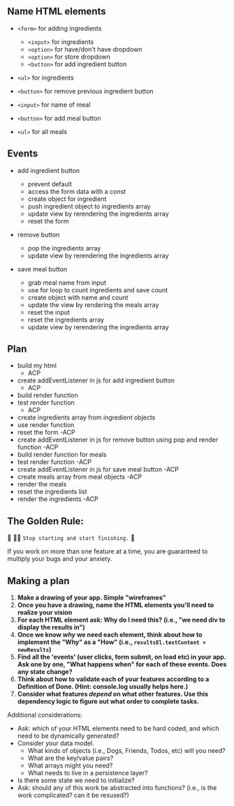 ## Name HTML elements

- `<form>` for adding ingredients
    - `<input>` for ingredients
    - `<option>` for have/don't have dropdown
    - `<option>` for store dropdown
    - `<button>` for add ingredient button

- `<ul>` for ingredients
- `<button>` for remove previous ingredient button

- `<input>` for name of meal
- `<button>` for add meal button

- `<ul>` for all meals

## Events
- add ingredient button
    - prevent default
    - access the form data with a const 
    - create object for ingredient
    - push ingredient object to ingredients array
    - update view by rerendering the ingredients array
    - reset the form

- remove button
    - pop the ingredients array
    - update view by rerendering the ingredients array

- save meal button
    - grab meal name from input
    - use for loop to count ingredients and save count
    - create object with name and count
    - update the view by rendering the meals array
    - reset the input
    - reset the ingredients array
    - update view by rerendering the ingredients array

## Plan
- build my html
    - ACP
- create addEventListener in js for add ingredient button
    - ACP
- build render function 
- test render function
    - ACP
- create ingredients array from ingredient objects
- use render function 
- reset the form
    -ACP
- create addEventListener in js for remove button using pop and render function
    -ACP
- build render function for meals
- test render function
    -ACP
- create addEventListener in js for save meal button
    -ACP
- create meals array from meal objects
    -ACP
-  render the meals 
- reset the ingredients list
- render the ingredients
    -ACP



## The Golden Rule: 

🦸 🦸‍♂️ `Stop starting and start finishing.` 🏁

If you work on more than one feature at a time, you are guaranteed to multiply your bugs and your anxiety.

## Making a plan

1) **Make a drawing of your app. Simple "wireframes"**
1) **Once you have a drawing, name the HTML elements you'll need to realize your vision**
1) **For each HTML element ask: Why do I need this? (i.e., "we need div to display the results in")** 
1) **Once we know _why_ we need each element, think about how to implement the "Why" as a "How" (i.e., `resultsEl.textContent = newResults`)**
1) **Find all the 'events' (user clicks, form submit, on load etc) in your app. Ask one by one, "What happens when" for each of these events. Does any state change?**
1) **Think about how to validate each of your features according to a Definition of Done. (Hint: console.log usually helps here.)**
1) **Consider what features _depend_ on what other features. Use this dependency logic to figure out what order to complete tasks.**

Additional considerations:
- Ask: which of your HTML elements need to be hard coded, and which need to be dynamically generated?
- Consider your data model. 
  - What kinds of objects (i.e., Dogs, Friends, Todos, etc) will you need? 
  - What are the key/value pairs? 
  - What arrays might you need? 
  - What needs to live in a persistence layer?
- Is there some state we need to initialize?
- Ask: should any of this work be abstracted into functions? (i.e., is the work complicated? can it be resused?)
